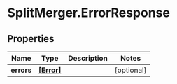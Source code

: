 # SplitMerger.ErrorResponse

## Properties
Name | Type | Description | Notes
------------ | ------------- | ------------- | -------------
**errors** | [**[Error]**](Error.md) |  | [optional] 


